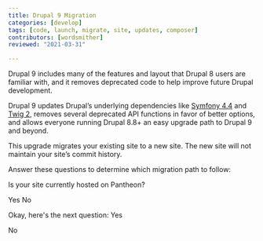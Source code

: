 ```yaml
---
title: Drupal 9 Migration
categories: [develop]
tags: [code, launch, migrate, site, updates, composer]
contributors: [wordsmither]
reviewed: "2021-03-31"

---
```

Drupal 9 includes many of the features and layout that Drupal 8 users are familiar with, and it removes deprecated code to help improve future Drupal development.

Drupal 9 updates Drupal’s underlying dependencies like [Symfony 4.4](https://symfony.com/releases/4.4) and [Twig 2](https://twig.symfony.com/doc/2.x/index.html), removes several deprecated API functions in favor of better options, and allows everyone running Drupal 8.8+ an easy upgrade path to Drupal 9 and beyond.

<Alert title="Note" type="info" >

This upgrade migrates your existing site to a new site.  The new site will not maintain your site’s commit history.

</Alert>

Answer these questions to determine which migration path to follow:


Is your site currently hosted on Pantheon?

<Accordion title="Yes" id="hosted">
Yes


</Accordion>
<Accordion title="No" id="unhosted">
No

Okay, here's the next question:
<Accordion title="Yes" id="hosted1">
Yes


</Accordion>
<Accordion title="No" id="unhosted2">
No


</Accordion>